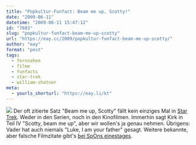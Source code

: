 ```yaml
---
title: "Popkultur-Funfact: Beam me up, Scotty!"
date: "2009-06-11"
datetime: "2009-06-11 15:47:12"
id: "7603"
slug: "popkultur-funfact-beam-me-up-scotty"
url: "https://eay.cc/2009/popkultur-funfact-beam-me-up-scotty/"
author: "eay"
format: "post"
tags:
  - fernsehen
  - filme
  - funfacts
  - star-trek
  - william-shatner
meta:
  - yourls_shorturl: "https://eay.li/kt"
---
```


![](https://eay.cc/uploads/2009/beammeupscotty.jpg) Der oft zitierte Satz "Beam me up, Scotty" fällt kein einziges Mal in [Star Trek](//eay.cc/tag/star-trek/). Weder in den Serien, noch in den Kinofilmen. Immerhin sagt Kirk in Teil IV "Scotty, beam me up", aber wir wollen's ja genau nehmen. Übrigens: Vader hat auch niemals "Luke, I am your father" gesagt. Weitere bekannte, aber falsche Filmzitate gibt's [bei SpOns einestages](http://einestages.spiegel.de/static/topicalbumbackground/4105/sprachlos_in_seattle.html).
